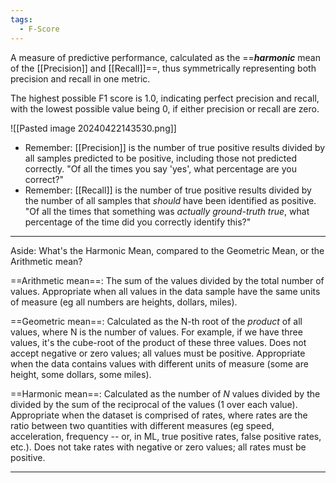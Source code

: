```yaml
---
tags:
  - F-Score
---
```

A measure of predictive performance, calculated as the ==***harmonic*** mean of the [[Precision]] and [[Recall]]==, thus symmetrically representing both precision and recall in one metric.

The highest possible F1 score is 1.0, indicating perfect precision and recall, with the lowest possible value being 0, if either precision or recall are zero.

![[Pasted image 20240422143530.png]]


- Remember: [[Precision]] is the number of true positive results divided by all samples predicted to be positive, including those not predicted correctly. "Of all the times you say 'yes', what percentage are you correct?"
- Remember: [[Recall]] is the number of true positive results divided by the number of all samples that *should* have been identified as positive. "Of all the times that something was *actually ground-truth true*, what percentage of the time did you correctly identify this?"


---
Aside: What's the Harmonic Mean, compared to the Geometric Mean, or the Arithmetic mean?

==Arithmetic mean==: The sum of the values divided by the total number of values. Appropriate when all values in the data sample have the same units of measure (eg all numbers are heights, dollars, miles).

==Geometric mean==: Calculated as the N-th root of the *product* of all values, where N is the number of values. For example, if we have three values, it's the cube-root of the product of these three values. Does not accept negative or zero values; all values must be positive. Appropriate when the data contains values with different units of measure (some are height, some dollars, some miles).

==Harmonic mean==: Calculated as the number of *N* values divided by the divided by the sum of the reciprocal of the values (1 over each value). Appropriate when the dataset is comprised of rates, where rates are the ratio between two quantities with different measures (eg speed, acceleration, frequency -- or, in ML, true positive rates, false positive rates, etc.). Does not take rates with negative or zero values; all rates must be positive.

---